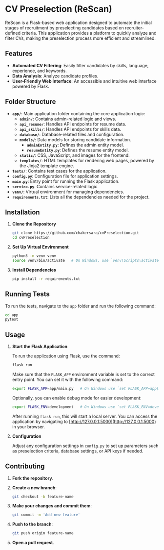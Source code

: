 # CV Preselection (ReScan)

ReScan is a Flask-based web application designed to automate the initial stages of recruitment by preselecting candidates based on recruiter-defined criteria. This application provides a platform to quickly analyze and filter CVs, making the preselection process more efficient and streamlined.

## Features

- **Automated CV Filtering**: Easily filter candidates by skills, language, experience, and keywords.
- **Data Analysis**: Analyze candidate profiles.
- **User-Friendly Web Interface**: An accessible and intuitive web interface powered by Flask.

## Folder Structure

- **`app/`**: Main application folder containing the core application logic:
  - **`admin/`**: Contains admin-related logic and views.
  - **`api_resume/`**: Handles API endpoints for resume data.
  - **`api_skills/`**: Handles API endpoints for skills data.
  - **`database/`**: Database-related files and configuration.
  - **`models/`**: Data models for storing candidate information.
    - **`adminEntity.py`**: Defines the admin entity model.
    - **`resumeEntity.py`**: Defines the resume entity model.
  - **`static/`**: CSS, JavaScript, and images for the frontend.
  - **`templates/`**: HTML templates for rendering web pages, powered by the Jinja2 template engine.
- **`tests/`**: Contains test cases for the application.
- **`config.py`**: Configuration file for application settings.
- **`main.py`**: Entry point for running the Flask application.
- **`service.py`**: Contains service-related logic.
- **`venv/`**: Virtual environment for managing dependencies.
- **`requirements.txt`**: Lists all the dependencies needed for the project.

## Installation

1. **Clone the Repository**

   ```bash
   git clone https://github.com/chakersara/cvPreselection.git
   cd cvPreselection
   ```

2. **Set Up Virtual Environment**

   ```bash
   python3 -m venv venv
   source venv/bin/activate   # On Windows, use `venv\Scripts\activate`
   ```

3. **Install Dependencies**

   ```bash
   pip install -r requirements.txt
   ```

## Running Tests

To run the tests, navigate to the `app` folder and run the following command:

```bash
cd app
pytest
```

## Usage

1. **Start the Flask Application**

   To run the application using Flask, use the command:

   ```bash
   flask run
   ```

   Make sure that the `FLASK_APP` environment variable is set to the correct entry point. You can set it with the following command:

   ```bash
   export FLASK_APP=app/main.py   # On Windows use `set FLASK_APP=app\main.py`
   ```

   Optionally, you can enable debug mode for easier development:

   ```bash
   export FLASK_ENV=development   # On Windows use `set FLASK_ENV=development`
   ```

   After running `flask run`, this will start a local server. You can access the application by navigating to [http://127.0.0.1:5000](http://127.0.0.1:5000) in your browser.

2. **Configuration**

   Adjust any configuration settings in `config.py` to set up parameters such as preselection criteria, database settings, or API keys if needed.

## Contributing

1. **Fork the repository**.
2. **Create a new branch**:

   ```bash
   git checkout -b feature-name
   ```

3. **Make your changes and commit them**:

   ```bash
   git commit -m 'Add new feature'
   ```

4. **Push to the branch**:

   ```bash
   git push origin feature-name
   ```

5. **Open a pull request**.

